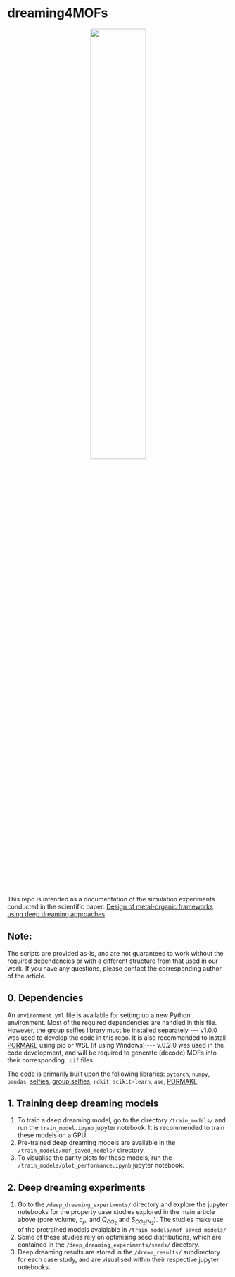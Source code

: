 # dreaming4MOFs

<p align="center">
  <img src="./figures/dreaming.PNG" style="width: 50%;" />
</p>

This repo is intended as a documentation of the simulation experiments conducted in the scientific paper: [Design of metal-organic frameworks using deep dreaming approaches](https://chemrxiv.org/engage/chemrxiv/article-details/6628ea2721291e5d1d93a83e). 


Note:
-----
The scripts are provided as-is, and are not guaranteed to work without the required dependencies or with a different structure from that used in our work. If you have any questions, please contact the corresponding author of the article.

## 0. Dependencies

An `environment.yml` file is available for setting up a new Python environment. Most of the required dependencies are handled in this file. However, the [group selfies](https://github.com/aspuru-guzik-group/group-selfies.git) library must be installed separately --- v1.0.0 was used to develop the code in this repo. It is also recommended to install [PORMAKE](https://github.com/Sangwon91/PORMAKE.git) using pip or WSL (if using Windows) --- v.0.2.0 was used in the code development, and will be required to generate (decode) MOFs into their corresponding `.cif` files. 

The code is primarily built upon the following libraries: `pytorch`, `numpy`, `pandas`, [selfies](https://github.com/aspuru-guzik-group/selfies.git), [group selfies](https://github.com/aspuru-guzik-group/group-selfies.git), `rdkit`, `scikit-learn`, `ase`, [PORMAKE](https://github.com/Sangwon91/PORMAKE.git)

## 1. Training deep dreaming models

1.	To train a deep dreaming model, go to the directory `/train_models/` and run the `train_model.ipynb` jupyter notebook. It is recommended to train these models on a GPU. 
2.	Pre-trained deep dreaming models are available in the `/train_models/mof_saved_models/` directory.
3.	To visualise the parity plots for these models, run the `/train_models/plot_performance.ipynb` jupyter notebook. 


## 2. Deep dreaming experiments

1. Go to the `/deep_dreaming_experiments/` directory and explore the jupyter notebooks for the property case studies explored in the main article above (pore volume, $c_p$, and $Q_{CO_2}$ and $S_{CO_2/N_2}$). The studies make use of the pretrained models avaialable in `/train_models/mof_saved_models/`
2. Some of these studies rely on optimising seed distributions, which are contained in the `/deep_dreaming_experiments/seeds/` directory.
3. Deep dreaming results are stored in the `/dream_results/` subdirectory for each case study, and are visualised within their respective jupyter notebooks. 

